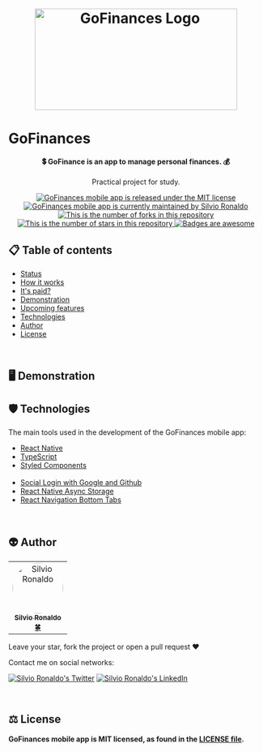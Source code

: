 <h1 align="center">
  <img src="./github/logo.svg" alt="GoFinances Logo" height=200 width=400 />
  <h1>GoFinances</h1>
</h1>

<p align="center">
  <strong>
   💲 GoFinance is an app to manage personal finances. 💰</br>
  </strong></br>Practical project for study.
</p>

<p align="center">
  <a href="./LICENSE">
    <img src="https://img.shields.io/badge/license-MIT-blue" alt="GoFinances mobile app is released under the MIT license" />
  </a>
  <a href="https://GitHub.com/Silvio-Ronaldo/GoFinances/graphs/commit-activity">
    <img src="https://img.shields.io/badge/Maintained%3F-yes-brightgreen" alt="GoFinances mobile app is currently maintained by Silvio Ronaldo" />
  </a>
  <a href="https://GitHub.com/Silvio-Ronaldo/GoFinances/network/">
    <img src="https://img.shields.io/github/forks/Silvio-Ronaldo/GoFinances?style=social" alt="This is the number of forks in this repository" />
  </a>
  <a href="https://GitHub.com/Silvio-Ronaldo/GoFinances/stargazers/">
    <img src="https://img.shields.io/github/stars/Silvio-Ronaldo/GoFinances?style=social" alt="This is the number of stars in this repository" />
  </a>
  <a href="https://github.com/Naereen/badges">
    <img src="https://img.shields.io/badge/badge-awesome-brightgreen" alt="Badges are awesome" />
  </a>
</p>



<h2>
  📋 Table of contents
</h2>
<ul>
  <li><a href="https://github.com/Silvio-Ronaldo/psyheart-mobile#-status">Status</a></li>
  <li><a href="https://github.com/Silvio-Ronaldo/psyheart-mobile#-how-it-works">How it works</a></li>
  <li><a href="https://github.com/Silvio-Ronaldo/psyheart-mobile#-its-paid">It's paid?</a></li>
  <li><a href="https://github.com/Silvio-Ronaldo/psyheart-mobile#%EF%B8%8F-demonstration">Demonstration</a></li>
  <li><a href="https://github.com/Silvio-Ronaldo/psyheart-mobile#-upcoming-features">Upcoming features</a></li>
  <li><a href="https://github.com/Silvio-Ronaldo/psyheart-mobile#%EF%B8%8F-technologies">Technologies</a></li>
  <li><a href="https://github.com/Silvio-Ronaldo/psyheart-mobile#-author">Author</a></li>
  <li><a href="https://github.com/Silvio-Ronaldo/psyheart-mobile#%EF%B8%8F-license">License</a></li>
</ul></br>



<h2>🖥️ Demonstration</h2>
<p></p>
 



<h2>🛡️ Technologies</h2>
<p>The main tools used in the development of the GoFinances mobile app: </p>

<ul>
  <li><a href="https://reactnative.dev">React Native</a></li>
  <li><a href="https://www.typescriptlang.org">TypeScript</a></li>
  <li><a href="https://styled-components.com">Styled Components</a></li></br>
 
  <li><a href="https://docs.expo.dev/guides/authentication/">Social Login with Google and Github</a></li>
  <li><a href="https://react-native-async-storage.github.io/async-storage/docs/usage/">React Native Async Storage</a></li>
  <li><a href="https://reactnavigation.org/docs/tab-based-navigation">React Navigation Bottom Tabs</a></li>
</ul></br>



<h2>👽 Author</h2>
<table>
  <tr>
    <td align="center"><a href="https://github.com/Silvio-Ronaldo"><img style="border-radius: 50%;" src="https://avatars.githubusercontent.com/u/48893927?v=4" width="100px;" alt="Silvio Ronaldo"/><br /><sub><b>Silvio Ronaldo</b></sub></a><br /><a href="https://github.com/Silvio-Ronaldo" title="Silvio Ronaldo">🍀</a></td>
  </tr>
</table>
<p>Leave your star, fork the project or open a pull request ❤️</p>
<p>Contact me on social networks: </p>
<p><a href="https://twitter.com/sivirinoo"><img src="https://img.shields.io/twitter/follow/sivirinoo?style=social" alt="Silvio Ronaldo's Twitter" /></a>
<a href="https://br.linkedin.com/in/silvio-ronaldo77"><img src="https://img.shields.io/badge/-Silvio-blue?style=flat&logo=Linkedin&logoColor=white" alt="Silvio Ronaldo's LinkedIn" /></a></p></br>



<h2>⚖️ License</h2>
<p><strong>GoFinances mobile app is MIT licensed, as found in the <a href="./LICENSE">LICENSE file</a>.</strong></p>

